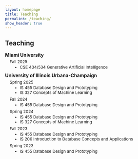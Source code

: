 ```yaml
---
layout: homepage
title: Teaching
permalink: /teaching/
show_header: true
---
```


## Teaching

<style>
.teaching-univ {
  font-size: 1.1em;
  font-weight: bold;
  margin-top: 10px;
  margin-bottom: 4px;
}

.teaching-semester {
  font-size: 0.95em;
  margin-left: 15px;
  margin-bottom: 6px;
}

.teaching-semester div {
  margin-bottom: 2px;
}

.teaching-course {
  margin: 0 0 6px 20px;
  padding-left: 0;
}

.teaching-course li {
  list-style-type: disc;
  margin-left: 1em;
}
</style>

<div class="teaching-univ">Miami University</div>
<div class="teaching-semester">
  <div>Fall 2025</div>
  <ul class="teaching-course">
    <li><autocolor>CSE 434/534 Generative Artificial Intelligence</autocolor></li>
  </ul>
</div>

<div class="teaching-univ">University of Illinois Urbana-Champaign</div>

<div class="teaching-semester">
  <div>Spring 2025</div>
  <ul class="teaching-course">
    <li><autocolor>IS 455 Database Design and Prototyping</autocolor></li>
    <li><autocolor>IS 327 Concepts of Machine Learning</autocolor></li>
  </ul>
</div>

<div class="teaching-semester">
  <div>Fall 2024</div>
  <ul class="teaching-course">
    <li><autocolor>IS 455 Database Design and Prototyping</autocolor></li>
  </ul>
</div>

<div class="teaching-semester">
  <div>Spring 2024</div>
  <ul class="teaching-course">
    <li><autocolor>IS 455 Database Design and Prototyping</autocolor></li>
    <li><autocolor>IS 327 Concepts of Machine Learning</autocolor></li>
  </ul>
</div>

<div class="teaching-semester">
  <div>Fall 2023</div>
  <ul class="teaching-course">
    <li><autocolor>IS 455 Database Design and Prototyping</autocolor></li>
    <li><autocolor>IS 206 Introduction to Database Concepts and Applications</autocolor></li>
  </ul>
</div>

<div class="teaching-semester">
  <div>Spring 2023</div>
  <ul class="teaching-course">
    <li><autocolor>IS 455 Database Design and Prototyping</autocolor></li>
  </ul>
</div>
